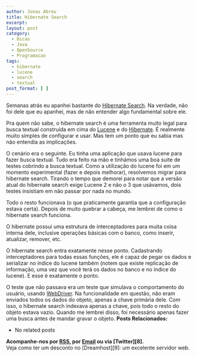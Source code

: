 ```yaml
---
author: Jonas Abreu
title: Hibernate Search
excerpt:
layout: post
category:
  - Dicas
  - Java
  - OpenSource
  - Programacao
tags:
  - hibernate
  - lucene
  - search
  - textual
post_format: [ ]
---
```

Semanas atrás eu apanhei bastante do [Hibernate Search][1]. Na verdade, não foi dele que eu apanhei, mas de não entender algo fundamental sobre ele.

Pra quem não sabe, o hibernate search é uma ferramenta muito legal para busca textual construída em cima do [Lucene][2] e do [Hibernate][3]. É realmente muito simples de configurar e usar. Mas tem um ponto que eu sabia mas não entendia as implicações.

O cenário era o seguinte. Eu tinha uma aplicação que usava lucene para fazer busca textual. Tudo era feito na mão e tinhámos uma boa suite de testes cobrindo a busca textual. Como a utilização do lucene foi em um momento experimental (fazer e depois melhorar), resolvemos migrar para hibernate search. Tirando o tempo que demorei para notar que a versão atual do hibernate search exige Lucene 2 e não o 3 que usávamos, dois testes insistiam em não passar por nada no mundo.

Todo o resto funcionava (o que praticamente garantia que a configuração estava certa). Depois de muito quebrar a cabeça, me lembrei de como o hibernate search funciona.

O hibernate possui uma estrutura de interceptadores para muita coisa interna dele, inclusive operações básicas com o banco, como inserir, atualizar, remover, etc.

O hibernate search entra exatamente nesse ponto. Cadastrando interceptadores para todas essas funções, ele é capaz de pegar os dados e serializar no índice do lucene também (notem que existe replicação de informação, uma vez que você terá os dados no banco e no índice do lucene). E esse é exatamente o ponto.

O teste que não passava era um teste que simulava o comportamento do usuário, usando [WebDriver][4]. Na funcionalidade em questão, não eram enviados todos os dados do objeto, apenas a chave primária dele. Com isso, o hibernate search indexava apenas a chave, pois todo o resto do objeto estava vazio. Quando me lembrei disso, foi necessário apenas fazer uma busca antes de mandar gravar o objeto. 
**Posts Relacionados:** 
*   No related posts









**Acompanhe-nos por [ RSS][6], por [Email][7] ou via [Twitter][8].**  
Veja como ter um desconto no [Dreamhost][9]: um excelente servidor web.

 [1]: https://www.hibernate.org/410.html
 [2]: http://lucene.apache.org/
 [3]: http://hibernate.org
 [4]: http://code.google.com/p/selenium
 [5]: https://twitter.com/share
 [6]: http://feeds.feedburner.com/VidaGeek
 [7]: http://feedburner.google.com/fb/a/mailverify?uri=VidaGeek&loc=pt_BR


